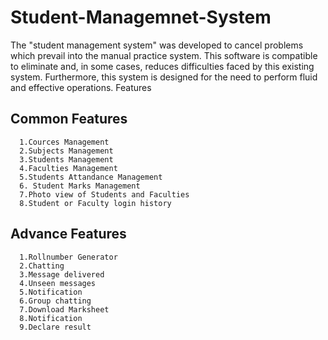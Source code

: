 # Student-Managemnet-System
The "student management system" was developed to cancel problems which prevail into the manual practice system. This software is compatible to eliminate and, in some cases, reduces difficulties faced by this existing system. Furthermore, this system is designed for the need to perform fluid and effective operations.
Features
  ## Common Features
      1.Cources Management
      2.Subjects Management
      3.Students Management
      4.Faculties Management
      5.Students Attandance Management
      6. Student Marks Management
      7.Photo view of Students and Faculties
      8.Student or Faculty login history
  ## Advance Features
      1.Rollnumber Generator
      2.Chatting
      3.Message delivered
      4.Unseen messages
      5.Notification
      6.Group chatting
      7.Download Marksheet
      8.Notification
      9.Declare result
